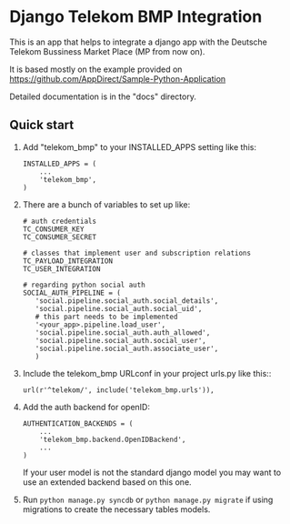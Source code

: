 Django Telekom BMP Integration
=====

This is an app that helps to integrate a django app with the Deutsche
Telekom Bussiness Market Place (MP from now on).

It is based mostly on the example provided on
https://github.com/AppDirect/Sample-Python-Application

Detailed documentation is in the "docs" directory.

Quick start
-----------

1. Add "telekom_bmp" to your INSTALLED_APPS setting like this:
    ```
    INSTALLED_APPS = (
        ...
        'telekom_bmp',
    )
    ```

2. There are a bunch of variables to set up like:

    ```
    # auth credentials
    TC_CONSUMER_KEY
    TC_CONSUMER_SECRET
    ```

    ```
    # classes that implement user and subscription relations
    TC_PAYLOAD_INTEGRATION
    TC_USER_INTEGRATION
    ```
   
    ```
    # regarding python social auth
    SOCIAL_AUTH_PIPELINE = (
       'social.pipeline.social_auth.social_details',
       'social.pipeline.social_auth.social_uid', 
       # this part needs to be implemented
       '<your_app>.pipeline.load_user', 
       'social.pipeline.social_auth.auth_allowed',
       'social.pipeline.social_auth.social_user',
       'social.pipeline.social_auth.associate_user',
       )
    ```

2. Include the telekom_bmp URLconf in your project urls.py like this::

    ```url(r'^telekom/', include('telekom_bmp.urls')),```

3. Add the auth backend for openID:

    ```
    AUTHENTICATION_BACKENDS = (
        ...
        'telekom_bmp.backend.OpenIDBackend',   
        ...
    )
    ```

    If your user model is not the standard django model you may want
    to use an extended backend based on this one.

4. Run `python manage.py syncdb`  or `python manage.py migrate` if using
   migrations to create the necessary tables models.

